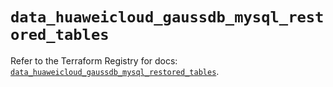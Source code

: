 # `data_huaweicloud_gaussdb_mysql_restored_tables`

Refer to the Terraform Registry for docs: [`data_huaweicloud_gaussdb_mysql_restored_tables`](https://registry.terraform.io/providers/huaweicloud/huaweicloud/1.71.1/docs/data-sources/gaussdb_mysql_restored_tables).
